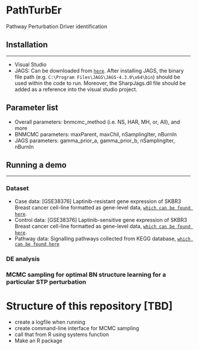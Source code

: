 # PathTurbEr
Pathway Perturbation Driver identification 

## Installation
----
- Visual Studio 
- JAGS: Can be downloaded from [```here```](https://sourceforge.net/projects/mcmc-jags). After installing JAGS, the binary file path (e.g. ```C:\Program Files\JAGS\JAGS-4.3.0\x64\bin```) should be used within the code to run. Moreover, the SharpJags.dll file should be added as a reference into the visual studio project.

## Parameter list
- Overall parameters: bnmcmc_method (i.e. NS, HAR, MH, or, All), and more
- BNMCMC parameters: maxParent, maxChil, nSamplingIter, nBurnIn
- JAGS parameters: gamma_prior_a, gamma_prior_b, nSamplingIter, nBurnIn

## Running a demo
----
### Dataset
- Case data: [GSE38376] Laptinib-resistant gene expression of SKBR3 Breast cancer cell-line formatted as gene-level data, [```which can be found here```](https://github.com/Akmazad/PathTurbEr/blob/master/data/R_GE_data_GSE38376.csv).
- Control data: [GSE38376] Laptinib-sensitive gene expression of SKBR3 Breast cancer cell-line formatted as gene-level data, [```which can be found here```](https://github.com/Akmazad/PathTurbEr/blob/master/data/nR_GE_data_GSE38376.csv).
- Pathway data: Signalling pathways collected from KEGG database, [```which can be found here```](https://github.com/Akmazad/PathTurbEr/blob/master/data/KEGG_45_SIGNALING.csv)
### DE analysis

### MCMC sampling for optimal BN structure learning for a particular STP perturbation

# Structure of this repository [TBD]
- create a logfile when running
- create command-line interface for MCMC sampling
- call that from R using systems function
- Make an R package 
